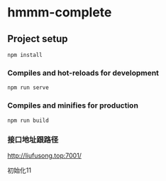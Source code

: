 # hmmm-complete

## Project setup
```
npm install
```

### Compiles and hot-reloads for development
```
npm run serve
```

### Compiles and minifies for production
```
npm run build
```

### 接口地址跟路径

http://liufusong.top:7001/

初始化11